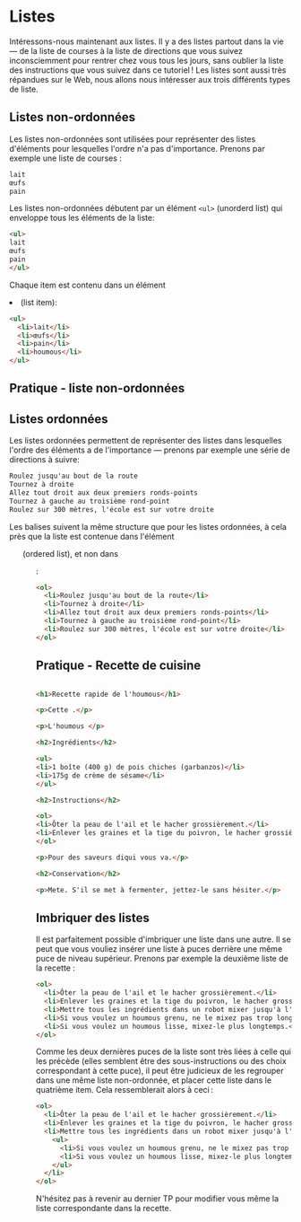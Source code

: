 # Listes

Intéressons-nous maintenant aux listes. Il y a des listes partout dans la vie — de la liste de courses à la liste de directions que vous suivez inconsciemment pour rentrer chez vous tous les jours,  sans oublier la liste des instructions que vous suivez dans ce tutoriel ! Les listes sont aussi très répandues sur le Web, nous allons nous intéresser aux trois différents types de liste.

## Listes non-ordonnées

Les listes non-ordonnées sont utilisées pour représenter des listes d'éléments pour lesquelles l'ordre n'a pas d'importance. Prenons par exemple une liste de courses :

````html
lait
œufs
pain
````

Les listes non-ordonnées débutent par un élément ``<ul>`` (unorderd list) qui enveloppe tous les éléments de la liste:

````html
<ul>
lait
œufs
pain
</ul>
````

Chaque item est contenu dans un élément <li> (list item):

````html
<ul>
  <li>lait</li>
  <li>œufs</li>
  <li>pain</li>
  <li>houmous</li>
</ul>
````

## Pratique - liste non-ordonnées

## Listes ordonnées

Les listes ordonnées permettent de représenter des listes dans lesquelles l'ordre des éléments a de l'importance — prenons par exemple une série de directions à suivre:

````html
Roulez jusqu'au bout de la route
Tournez à droite
Allez tout droit aux deux premiers ronds-points
Tournez à gauche au troisième rond-point
Roulez sur 300 mètres, l'école est sur votre droite
````

Les balises suivent la même structure que pour les listes ordonnées, à cela près que la liste est contenue dans l'élément <ol> (ordered list), et non dans <ul>:

````html
<ol>
  <li>Roulez jusqu'au bout de la route</li>
  <li>Tournez à droite</li>
  <li>Allez tout droit aux deux premiers ronds-points</li>
  <li>Tournez à gauche au troisième rond-point</li>
  <li>Roulez sur 300 mètres, l'école est sur votre droite</li>
</ol>
````

## Pratique - Recette de cuisine

````html

<h1>Recette rapide de l'houmous</h1>

<p>Cette .</p>

<p>L'houmous </p>

<h2>Ingrédients</h2>

<ul>
<li>1 boîte (400 g) de pois chiches (garbanzos)</li>
<li>175g de crème de sésame</li>
</ul>

<h2>Instructions</h2>

<ol>
<li>Ôter la peau de l'ail et le hacher grossièrement.</li>
<li>Enlever les graines et la tige du poivron, le hacher grossièrement.</li>
</ol>

<p>Pour des saveurs diqui vous va.</p>

<h2>Conservation</h2>

<p>Mete. S'il se met à fermenter, jettez‑le sans hésiter.</p>

````

## Imbriquer des listes

Il est parfaitement possible d'imbriquer une liste dans une autre. Il se peut que vous vouliez insérer une liste à puces derrière une même puce de niveau supérieur. Prenons par exemple la deuxième liste de la recette :

````html
<ol>
  <li>Ôter la peau de l'ail et le hacher grossièrement.</li>
  <li>Enlever les graines et la tige du poivron, le hacher grossièrement.</li>
  <li>Mettre tous les ingrédients dans un robot mixer jusqu'à l'obtention d'une pâte.</li>
  <li>Si vous voulez un houmous grenu, ne le mixez pas trop longtemps.</li>
  <li>Si vous voulez un houmous lisse, mixez-le plus longtemps.</li>
</ol>
````

Comme les deux dernières puces de la liste sont très liées à celle qui les précède (elles semblent être des sous-instructions ou des choix correspondant à cette puce), il peut être judicieux de les regrouper dans une même liste non-ordonnée, et placer cette liste dans le quatrième item. Cela ressemblerait alors à ceci :

````html
<ol>
  <li>Ôter la peau de l'ail et le hacher grossièrement.</li>
  <li>Enlever les graines et la tige du poivron, le hacher grossièrement.</li>
  <li>Mettre tous les ingrédients dans un robot mixer jusqu'à l'obtention d'une pâte.
    <ul>
      <li>Si vous voulez un houmous grenu, ne le mixez pas trop longtemps.</li>
      <li>Si vous voulez un houmous lisse, mixez-le plus longtemps.</li>
    </ul>
  </li>
</ol>
````

N'hésitez pas à revenir au dernier TP pour modifier vous même la liste correspondante dans la recette.